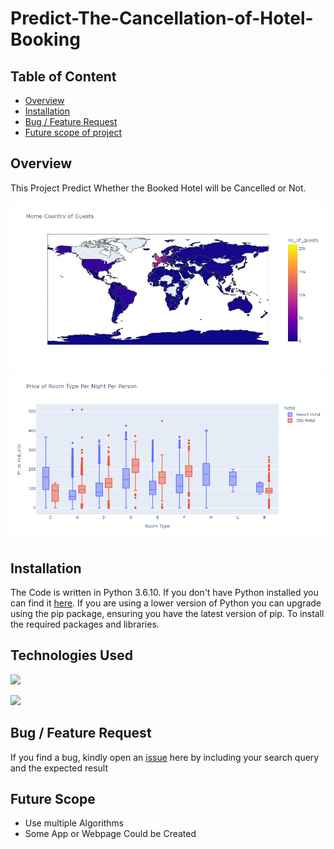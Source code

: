 # Predict-The-Cancellation-of-Hotel-Booking

## Table of Content
  * [Overview](#overview)
  * [Installation](#installation)
  * [Bug / Feature Request](#bug---feature-request)
  * [Future scope of project](#future-scope)


## Overview
This Project Predict Whether the Booked Hotel will be Cancelled or Not.

![](Images/Image1.png)
![](Images/Image2.png)


## Installation
The Code is written in Python 3.6.10. If you don't have Python installed you can find it [here](https://www.python.org/downloads/). If you are using a lower version of Python you can upgrade using the pip package, ensuring you have the latest version of pip. To install the required packages and libraries.

## Technologies Used

![](https://forthebadge.com/images/badges/made-with-python.svg)

[<img target="_blank" src="https://scikit-learn.org/stable/_static/scikit-learn-logo-small.png" width=200>](https://scikit-learn.org/stable/) 


## Bug / Feature Request

If you find a bug, kindly open an [issue](https://github.com/rahulkanojiya/Flight-Fare-Prediction/issues) here by including your search query and the expected result

## Future Scope

* Use multiple Algorithms
* Some App or Webpage Could be Created
